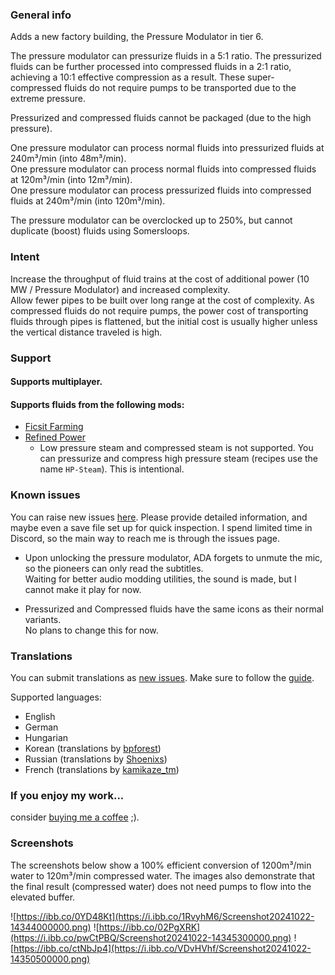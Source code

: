 ### General info  
Adds a new factory building, the Pressure Modulator in tier 6.

The pressure modulator can pressurize fluids in a 5:1 ratio. The pressurized fluids can be further processed into compressed fluids in a 2:1 ratio, achieving a 10:1 effective compression as a result. These super-compressed fluids do not require pumps to be transported due to the extreme pressure.

Pressurized and compressed fluids cannot be packaged (due to the high pressure).

One pressure modulator can process normal fluids into pressurized fluids at 240m³/min (into 48m³/min).  
One pressure modulator can process normal fluids into compressed fluids at 120m³/min (into 12m³/min).  
One pressure modulator can process pressurized fluids into compressed fluids at 240m³/min (into 120m³/min).  

The pressure modulator can be overclocked up to 250%, but cannot duplicate (boost) fluids using Somersloops.

### Intent  

Increase the throughput of fluid trains at the cost of additional power (10 MW / Pressure Modulator) and increased complexity.  
Allow fewer pipes to be built over long range at the cost of complexity. As compressed fluids do not require pumps, the power cost of transporting fluids through pipes is flattened, but the initial cost is usually higher unless the vertical distance traveled is high.

### Support

#### Supports multiplayer.

#### Supports fluids from the following mods:
- [Ficsit Farming](https://ficsit.app/mod/FicsitFarming)
- [Refined Power](https://ficsit.app/mod/RefinedPower)
    - Low pressure steam and compressed steam is not supported. You can pressurize and compress high pressure steam (recipes use the name `HP-Steam`). This is intentional.

### Known issues  

You can raise new issues [here](https://github.com/Argual/Satisfactory-ArgualFluidPressurizer/issues?q=sort%3Aupdated-desc+is%3Aissue+is%3Aopen). Please provide detailed information, and maybe even a save file set up for quick inspection. I spend limited time in Discord, so the main way to reach me is through the issues page.

- Upon unlocking the pressure modulator, ADA forgets to unmute the mic, so the pioneers can only read the subtitles.  
    Waiting for better audio modding utilities, the sound is made, but I cannot make it play for now.

- Pressurized and Compressed fluids have the same icons as their normal variants.  
    No plans to change this for now.

### Translations

You can submit translations as [new issues](https://github.com/Argual/Satisfactory-ArgualFluidPressurizer/issues?q=sort%3Aupdated-desc+is%3Aopen+label%3Atranslation). Make sure to follow the [guide](https://github.com/Argual/Satisfactory-ArgualFluidPressurizer/tree/main/LocalizationExports).

Supported languages:
- English  
- German  
- Hungarian  
- Korean (translations by [bpforest](https://github.com/bpforest))  
- Russian (translations by [Shoenixs](https://github.com/Shoenixs))
- French (translations by [kamikaze_tm](https://github.com/kamikaze1723-TM))

### If you enjoy my work...  
consider [buying me a coffee](https://buymeacoffee.com/argual) ;).


### Screenshots  

The screenshots below show a 100% efficient conversion of 1200m³/min water to 120m³/min compressed water. The images also demonstrate that the final result (compressed water) does not need pumps to flow into the elevated buffer.

![https://ibb.co/0YD48Kt](https://i.ibb.co/1RvyhM6/Screenshot20241022-14344000000.png)
![https://ibb.co/02PgXRK](https://i.ibb.co/pwCtPBQ/Screenshot20241022-14345300000.png)
![https://ibb.co/ctNbJp4](https://i.ibb.co/VDvHVhf/Screenshot20241022-14350500000.png)
